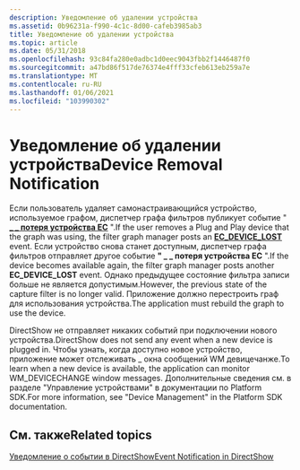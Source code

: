 ```yaml
---
description: Уведомление об удалении устройства
ms.assetid: 0b96231a-f990-4c1c-8d00-cafeb3985ab3
title: Уведомление об удалении устройства
ms.topic: article
ms.date: 05/31/2018
ms.openlocfilehash: 93c84fa280e0adbc1d0eec9043fbb2f1446487f0
ms.sourcegitcommit: a47bd86f517de76374e4fff33cfeb613eb259a7e
ms.translationtype: MT
ms.contentlocale: ru-RU
ms.lasthandoff: 01/06/2021
ms.locfileid: "103990302"
---
```

# <a name="device-removal-notification"></a><span data-ttu-id="a7e1d-103">Уведомление об удалении устройства</span><span class="sxs-lookup"><span data-stu-id="a7e1d-103">Device Removal Notification</span></span>

<span data-ttu-id="a7e1d-104">Если пользователь удаляет самонастраивающийся устройство, используемое графом, диспетчер графа фильтров публикует событие " [**\_ \_ потеря устройства EC**](ec-device-lost.md) ".</span><span class="sxs-lookup"><span data-stu-id="a7e1d-104">If the user removes a Plug and Play device that the graph was using, the filter graph manager posts an [**EC\_DEVICE\_LOST**](ec-device-lost.md) event.</span></span> <span data-ttu-id="a7e1d-105">Если устройство снова станет доступным, диспетчер графа фильтров отправляет другое событие **" \_ \_ потеря устройства EC** ".</span><span class="sxs-lookup"><span data-stu-id="a7e1d-105">If the device becomes available again, the filter graph manager posts another **EC\_DEVICE\_LOST** event.</span></span> <span data-ttu-id="a7e1d-106">Однако предыдущее состояние фильтра записи больше не является допустимым.</span><span class="sxs-lookup"><span data-stu-id="a7e1d-106">However, the previous state of the capture filter is no longer valid.</span></span> <span data-ttu-id="a7e1d-107">Приложение должно перестроить граф для использования устройства.</span><span class="sxs-lookup"><span data-stu-id="a7e1d-107">The application must rebuild the graph to use the device.</span></span>

<span data-ttu-id="a7e1d-108">DirectShow не отправляет никаких событий при подключении нового устройства.</span><span class="sxs-lookup"><span data-stu-id="a7e1d-108">DirectShow does not send any event when a new device is plugged in.</span></span> <span data-ttu-id="a7e1d-109">Чтобы узнать, когда доступно новое устройство, приложение может отслеживать \_ окна сообщений WM девицечанже.</span><span class="sxs-lookup"><span data-stu-id="a7e1d-109">To learn when a new device is available, the application can monitor WM\_DEVICECHANGE window messages.</span></span> <span data-ttu-id="a7e1d-110">Дополнительные сведения см. в разделе "Управление устройствами" в документации по Platform SDK.</span><span class="sxs-lookup"><span data-stu-id="a7e1d-110">For more information, see "Device Management" in the Platform SDK documentation.</span></span>

## <a name="related-topics"></a><span data-ttu-id="a7e1d-111">См. также</span><span class="sxs-lookup"><span data-stu-id="a7e1d-111">Related topics</span></span>

<dl> <dt>

[<span data-ttu-id="a7e1d-112">Уведомление о событии в DirectShow</span><span class="sxs-lookup"><span data-stu-id="a7e1d-112">Event Notification in DirectShow</span></span>](event-notification-in-directshow.md)
</dt> </dl>

 

 



